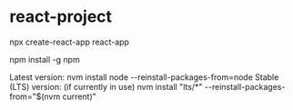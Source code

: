 # react-project


npx create-react-app react-app



npm install -g npm


Latest version:
nvm install node --reinstall-packages-from=node
Stable (LTS) version: (if currently in use)
nvm install "lts/*" --reinstall-packages-from="$(nvm current)"
